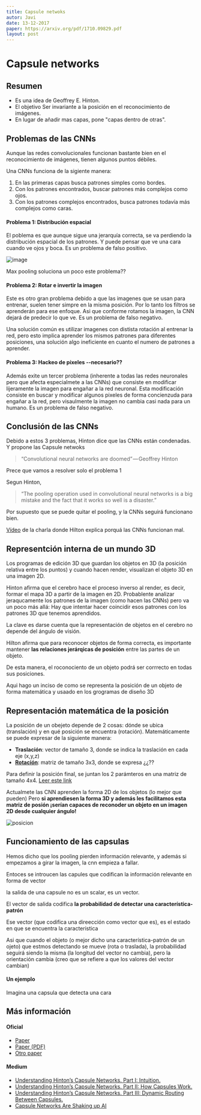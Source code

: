 ```yaml
---
title: Capsule netwoks
autor: Javi
date: 13-12-2017
paper: https://arxiv.org/pdf/1710.09829.pdf
layout: post
---
```


# Capsule networks

## Resumen

* Es una idea de Geoffrey E. Hinton.
* El objetivo Ser invariante a la posición en el reconocimiento de imágenes.
* En lugar de añadir mas capas, pone "capas dentro de otras".

## Problemas de las CNNs

Aunque las redes convolucionales funcionan bastante bien en el reconocimiento de imágenes, tienen algunos puntos débiles.

Una CNNs funciona de la sigiente manera:

1) En las primeras capas busca patrones simples como bordes.
2) Con los patrones encontrados, buscar patrones más complejos como ojos.
3) Con los patrones complejos encontrados, busca patrones todavía más complejos como caras.

#### Problema 1: Distribución espacial 

El poblema es que aunque sigue una jerarquía correcta, se va perdiendo la distribución espacial de los patrones. Y puede pensar que ve una cara cuando ve ojos y boca. Es un problema de falso positivo.

![image](https://cdn-images-1.medium.com/max/800/1*pTu8CbnA_MzRbTh6Ia87hA.png)

Max pooling soluciona un poco este problema??

#### Problema 2: Rotar e invertir la imagen

Este es otro gran problema debido a que las imagenes que se usan para entrenar, suelen tener simpre en la misma posición. Por lo tanto los filtros se aprenderán para ese enfoque. Asi que conforme rotamos la imagen, la CNN dejará de predecir lo que ve. Es un problema de falso negativo.

Una solución común es utilizar imagenes con distista rotación al entrenar la red, pero esto implica aprender los mismos patrones para diferentes posiciones, una solución algo ineficiente en cuanto el numero de patrones a aprender.

#### Problema 3: Hackeo de pixeles --necesario??

Además exite un tercer problema (inherente a todas las redes neuronales pero que afecta especialmete a las CNNs) que consiste en modificar lijeramente la imagen para engañar a la red neuronal. Esta modificación consiste en buscar y modificar algunos pixeles de forma concienzuda para engañar a la red, pero visaulmente la imagen no cambia casi nada para un humano. Es un problema de falso negativo.

## Conclusión de las CNNs 

Debido a estos 3 problemas, Hinton dice que las CNNs están condenadas. Y propone las Capsule netwoks

> “Convolutional neural networks are doomed” — Geoffrey Hinton


Prece que vamos a resolver solo el problema 1

Segun Hinton,

> “The pooling operation used in convolutional neural networks is a big mistake and the fact that it works so well is a disaster.”

Por supuesto que se puede quitar el pooling, y la CNNs seguirá funcionano bien.

[Vídeo](https://youtu.be/rTawFwUvnLE) de la charla donde Hilton explica porquá las CNNs funcionan mal. 

## Representción interna de un mundo 3D

Los programas de edición 3D que guardan los objetos en 3D (la posición relativa entre los puntos) y cuando hacen render, visualizan el objeto 3D en una imagen 2D.

Hinton afirma que el cerebro hace el proceso inverso al render, es decir, formar el mapa 3D a partir de la imagen en 2D. Probablente analizar jeraqucamente los patrones de la imagen (como hacen las CNNs) pero va un poco más allá: Hay que intentar hacer coincidir esos patrones con los patrones 3D que tenemos aprendidos.

La clave es darse cuenta que la representación de objetos en el cerebro no depende del ángulo de visión.

Hilton afirma que para reconocer objetos de forma correcta, es importante mantener **las relaciones jerárqicas de posición** entre las partes de un objeto.

De esta manera, el roconociento de un objeto podrá ser corrrecto en todas sus posiciones.

Aqui hago un inciso de como se representa la posición de un objeto de forma matemática y usaado en los grogramas de diseño 3D

## Representación matemática de la posición

La posición de un obejeto depende de 2 cosas: dónde se ubica (translación) y en qué posición se encuentra (rotación). Matemáticamente se puede expresar de la siguiente manera:

* **Traslación**: vector de tamaño 3, donde se indica la traslación en cada eje (x,y,z) 
* [**Rotación**](https://es.wikipedia.org/wiki/Matriz_de_rotaci%C3%B3n): matriz de tamaño 3x3, donde se expresa ¿¿??

Para definir la posición final, se juntan los 2 parámteros en una matriz de tamaño 4x4.
[Leer este link](http://homepages.inf.ed.ac.uk/rbf/CVonline/LOCAL_COPIES/MARBLE/high/pose/express.htm)

Actualmete las CNN aprenden la forma 2D de los objetos (lo mejor que pueden) Pero **si aprendiesen la forma 3D y además les facilitamos esta matriz de posión ¡serían capaces de reconoder un objeto en un imagen 2D desde cualquier ángulo!**

![posicion](https://cdn-images-1.medium.com/max/1200/1*nUJl2W-YVHPIxykzpixmkA.jpeg)

## Funcionamiento de las capsulas

Hemos dicho que los pooling pierden información relevante, y además si empezamos a girar la imagen, la cnn empieza a fallar.

Entoces se introucen las capules que codifican la información relevante en forma de vector

la salida de una capsule no es un scalar, es un vector.

El vector de salida codifica **la probabilidad de detectar una característica-patrón**

Ese vector (que codifica una direección como vector que es), es el estado en que se encuentra la caracteristica

Asi que cuando el objeto (o mejor dicho una característica-patrón de un ojeto) que estmos detectando se mueve (rota o traslada), la probabilidad seguirá siendo la misma (la longitud del vector no cambia), pero la orientación cambia (creo que se refiere a que los valores del vector cambian)

#### Un ejemplo

Imagina una capsula que detecta una cara
 

## Más información

#### Oficial

* [Paper](https://arxiv.org/abs/1710.09829)
* [Paper (PDF)](https://arxiv.org/pdf/1710.09829.pdf)
* [Otro paper](https://openreview.net/pdf?id=HJWLfGWRb)

#### Medium

* [Understanding Hinton’s Capsule Networks. Part I: Intuition.](https://medium.com/ai%C2%B3-theory-practice-business/understanding-hintons-capsule-networks-part-i-intuition-b4b559d1159b)
* [Understanding Hinton’s Capsule Networks. Part II: How Capsules Work.](https://medium.com/ai%C2%B3-theory-practice-business/understanding-hintons-capsule-networks-part-ii-how-capsules-work-153b6ade9f66)
* [Understanding Hinton’s Capsule Networks. Part III: Dynamic Routing Between Capsules.](https://medium.com/ai%C2%B3-theory-practice-business/understanding-hintons-capsule-networks-part-iii-dynamic-routing-between-capsules-349f6d30418)
* [Capsule Networks Are Shaking up AI](https://hackernoon.com/capsule-networks-are-shaking-up-ai-heres-how-to-use-them-c233a0971952)
